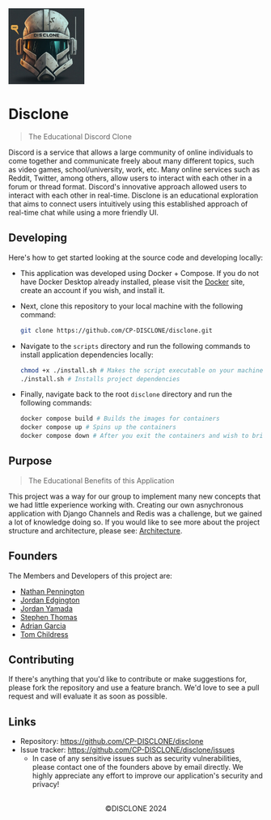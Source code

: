 <img src="./frontend/src/assets/Logo.jpg" width="150px" height="150px"/>

# Disclone

> The Educational Discord Clone

Discord is a service that allows a large community of online individuals to come together and communicate freely about many different topics, such as video games, school/university, work, etc. Many online services such as Reddit, Twitter, among others, allow users to interact with each other in a forum or thread format. Discord's innovative approach allowed users to interact with each other in real-time. Disclone is an educational exploration that aims to connect users intuitively using this established approach of real-time chat while using a more friendly UI.

## Developing

Here's how to get started looking at the source code and developing locally:

- This application was developed using Docker + Compose. If you do not have Docker Desktop already installed, please visit the [Docker](https://www.docker.com/products/docker-desktop/) site, create an account if you wish, and install it.

- Next, clone this repository to your local machine with the following command:

  ```bash
  git clone https://github.com/CP-DISCLONE/disclone.git
  ```

- Navigate to the `scripts` directory and run the following commands to install application dependencies locally:

  ```bash
  chmod +x ./install.sh # Makes the script executable on your machine
  ./install.sh # Installs project dependencies
  ```

- Finally, navigate back to the root `disclone` directory and run the following commands:
  ```bash
  docker compose build # Builds the images for containers
  docker compose up # Spins up the containers
  docker compose down # After you exit the containers and wish to bring them down
  ```

## Purpose

> The Educational Benefits of this Application

This project was a way for our group to implement many new concepts that we had little experience working with. Creating our own asnychronous application with Django Channels and Redis was a challenge, but we gained a lot of knowledge doing so. If you would like to see more about the project structure and architecture, please see: [Architecture](./docs/architecture.md).

## Founders

The Members and Developers of this project are:

- [Nathan Pennington](https://github.com/penningtron)
- [Jordan Edgington](https://github.com/Jordan-Edgington)
- [Jordan Yamada](https://github.com/JordanYamada)
- [Stephen Thomas](https://github.com/madghost41)
- [Adrian Garcia](https://github.com/Muffy239)
- [Tom Childress](https://github.com/chiltom)

## Contributing

If there's anything that you'd like to contribute or make suggestions for, please fork the repository and use a feature branch. We'd love to see a pull request and will evaluate it as soon as possible.

## Links

- Repository: https://github.com/CP-DISCLONE/disclone
- Issue tracker: https://github.com/CP-DISCLONE/disclone/issues
  - In case of any sensitive issues such as security vulnerabilities, please contact one of the founders above by email directly. We highly appreciate any effort to improve our application's security and privacy!

<br/>

<div align="center">©DISCLONE 2024</div>
